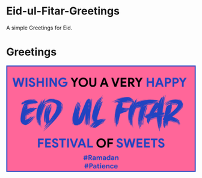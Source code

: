 # Eid-ul-Fitar-Greetings
A simple Greetings for Eid.
# Greetings
<img src = "https://github.com/AhmedRaja1/Eid-ul-Fitar-Greetings/blob/master/eid-github.png">
